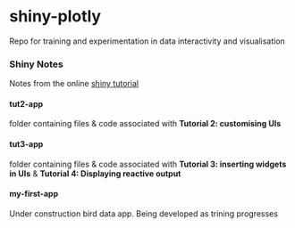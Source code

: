 # shiny-plotly
Repo for training and experimentation in data interactivity and visualisation

### Shiny Notes

Notes from the online [shiny tutorial](http://shiny.rstudio.com/tutorial/)

#### tut2-app
folder containing files & code associated with **Tutorial 2:  customising UIs**

#### tut3-app
folder containing files & code associated with **Tutorial 3:  inserting widgets in UIs** & **Tutorial 4:  Displaying reactive output**



#### my-first-app
Under construction bird data app. Being developed as trining progresses